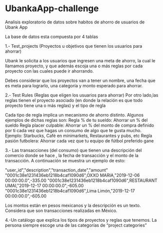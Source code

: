 # UbankaApp-challenge
Analisis exploratorio de datos sobre habitos de ahorro de usuarios de Ubank App

La base de datos esta compuesta por 4 tablas

1.- Test_projects (Proyectos u objetivos que tienen los usuarios para ahorrar)

Ubank le solicita a los usuarios que ingresen una meta de ahorro, la cual le llamamos proyecto, y que además escoja una o más reglas por cada proyecto con las cuales puede ir ahorrando. 

Debes considerar que los proyectos van a tener un nombre, una fecha que es meta para lograrlo, una categoría y monto esperado para ahorrar.

2.- Test Rules (Reglas que eligen los usuarios para ahorrar)
Por otro lado,las reglas tienen el proyecto asociado (en donde la relación es que todo proyecto tiene una o más reglas)  y el tipo de regla

Cada tipo de regla implica un mecanismo de ahorro distinto. Algunos ejemplos de dichas reglas son: 
Regla % de tu sueldo: Ahorrar un % del sueldo
Regla placer culpable: Ahorrar un % del monto de compra definido por ti cada vez que hagas un consumo de algo que te gusta mucho. Ejemplo: Starbucks, Café en minimarkets, Restaurantes y pubs, etc
Regla pasión futbolera: Ahorrar cada vez que tu equipo de fútbol preferido gane

3.- Las transacciones (del consumo) que tienen una descripción del comercio donde se hace , la fecha de transacción y el monto de la transacción. A continuación se muestra un ejemplo de esto:

"user_id","description","transaction_date","amount"
"0001c38e1231436eb1218b4caf1090d6",OXXO MARIA,"2019-12-06 00:00:00.0",-335.00
"0001c38e1231436eb1218b4caf1090d6",RESTAURANT UMAI,"2019-12-17 00:00:00.0",-605.00
"0001c38e1231436eb1218b4caf1090d6",Lima Limón,"2019-12-17 00:00:00.0",-605.00

Los montos están en pesos mexicanos y la descripción es un texto. Considera que son transacciones realizadas en México.


4.-Un catálogo que explica los tipos de proyectos y reglas que tenemos. La persona siempre escoge una de las categorías de “project categories”
